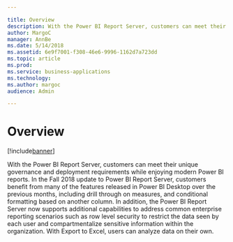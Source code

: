 ```yaml
---

title: Overview
description: With the Power BI Report Server, customers can meet their unique governance and deployment requirements while enjoying modern Power BI reports.
author: MargoC
manager: AnnBe
ms.date: 5/14/2018
ms.assetid: 6e9f7001-f308-46e6-9996-1162d7a723dd
ms.topic: article
ms.prod: 
ms.service: business-applications
ms.technology: 
ms.author: margoc
audience: Admin

---
```

#  Overview


[!include[banner](../../../includes/banner.md)]

With the Power BI Report Server, customers can meet their unique governance and
deployment requirements while enjoying modern Power BI reports. In the Fall 2018
update to Power BI Report Server, customers benefit from many of the features
released in Power BI Desktop over the previous months, including drill through
on measures, and conditional formatting based on another column. In addition,
the Power BI Report Server now supports additional capabilities to address
common enterprise reporting scenarios such as row level security to restrict the
data seen by each user and compartmentalize sensitive information within the
organization. With Export to Excel, users can analyze data on their own.
